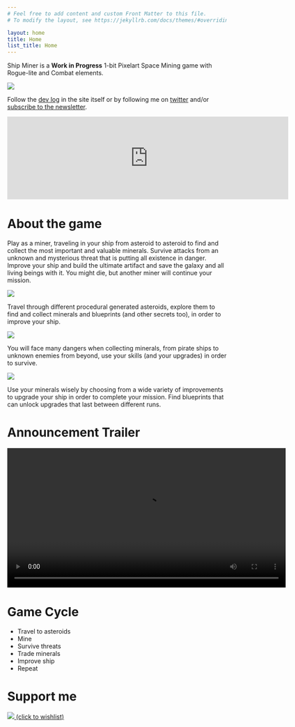 ```yaml
---
# Feel free to add content and custom Front Matter to this file.
# To modify the layout, see https://jekyllrb.com/docs/themes/#overriding-theme-defaults

layout: home
title: Home
list_title: Home
---
```


<!-- MailerLite Universal -->
<script>
    (function(w,d,e,u,f,l,n){w[f]=w[f]||function(){(w[f].q=w[f].q||[])
    .push(arguments);},l=d.createElement(e),l.async=1,l.src=u,
    n=d.getElementsByTagName(e)[0],n.parentNode.insertBefore(l,n);})
    (window,document,'script','https://assets.mailerlite.com/js/universal.js','ml');
    ml('account', '692118');
</script>
<!-- End MailerLite Universal -->

Ship Miner is a __Work in Progress__ 1-bit Pixelart Space Mining game with Rogue-lite and Combat elements.

<!-- div class="post-image">
<video controls>
  <source src="/assets/shipminer.mp4" type="video/mp4">
  Your browser does not support the video tag.
</video> 
</div -->

<div class="post-image">
<img src="/assets/shipminer-mining-01.gif" />
</div>

Follow the [dev log](devlog) in the site itself or by following me on [twitter](https://twitter.com/arielsan) and/or [subscribe to the newsletter](#newsletter).

<div align="center">
<iframe src="https://store.steampowered.com/widget/3113690/?utm_source=homepage&utm_campaign=announcement" frameborder="0" width="646" height="190"></iframe>
</div>

# About the game

Play as a miner, traveling in your ship from asteroid to asteroid to find and collect the most important and valuable minerals. Survive attacks from an unknown and mysterious threat that is putting all existence in danger. Improve your ship and build the ultimate artifact and save the galaxy and all living beings with it. You might die, but another miner will continue your mission.

<div class="post-image">
<img src="/assets/marketing/steam_description_explore_01.gif" />
</div>

Travel through different procedural generated asteroids, explore them to find and collect minerals and blueprints (and other secrets too), in order to improve your ship.

<div class="post-image">
<img src="/assets/marketing/steam_description_survive_01.gif" />
</div>

You will face many dangers when collecting minerals, from pirate ships to unknown enemies from beyond, use your skills (and your upgrades) in order to survive.

<div class="post-image">
<img src="/assets/marketing/steam_description_improve_01.gif" />
</div>

Use your minerals wisely by choosing from a wide variety of improvements to upgrade your ship in order to complete your mission. Find blueprints that can unlock upgrades that last between different runs.

# Announcement Trailer

<div class="post-image">
  <video controls width="640">
    <source src="/assets/marketing/announcement_teaser.mp4" type="video/mp4">
    Your browser does not support the video tag.
  </video>
</div>

# Game Cycle 

* Travel to asteroids
* Mine
* Survive threats
* Trade minerals
* Improve ship
* Repeat

# Support me

<div class="post-image">
<a href="https://store.steampowered.com/app/3113690/Ship_Miner/?utm_source=homepage&utm_campaign=customgif">
<img src="/assets/description_wishlist.gif" />
<span>(click to wishlist)</span>
</a>
</div>

<!-- div class="post-image">

# Newsletter

This is a game in development, the name is not final, and story and mechanics might change a lot but you can subscribe to its newsletter to follow the progress and support me to develop the game.

<a class="ml-onclick-form" href="javascript:void(0)" onclick="ml('show', 'EQ2GGb', true)">
<img src="/assets/shipminer-subscribe-01.gif" />
<span>(click to subscribe to the newsletter)</span>
</a>

</div-->